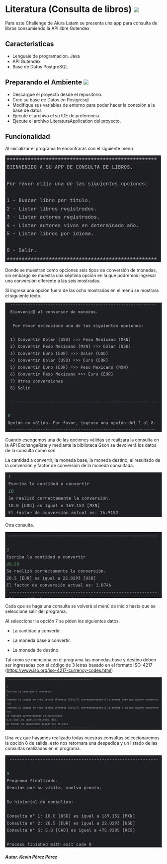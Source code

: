 # Literatura (Consulta de libros) <img src="https://w7.pngwing.com/pngs/776/145/png-transparent-books-illustration-book-book-rectangle-presentation-desktop-wallpaper-thumbnail.png" width="30px">

Para este Challenge de Alura Latam se presenta una app para consulta de libros consumiendo la API libre Gutendex



## Caracteristicas 

- Lenguaje de programacion. Java
- API Gutendex
- Base de Datos PostgreSQL 


## Preparando el Ambiente <img src="https://cdn-icons-png.flaticon.com/512/2071/2071756.png" width="30px">

- Descargue el proyecto desde el repositorio.
- Cree su base de Datos en Postgresql
- Modifique sus variables de entorno para poder hacer la conexión a la base de datos
- Ejecute el archivo el su IDE de preferencia.
- Ejecute el archivo LiteraturaApplication del proyecto.

## Funcionalidad

Al inicializar el programa te encontrarás con el siguiente menú

<img src="https://github.com/Kpp94/literatura/blob/master/img/MenuL.png">

Donde se muestran como opciones seis tipos de conversión de monedas, sin embargo se muestra una séptima opción en la que podremos ingresar una conversión diferente a las seis mostradas.

Si ingresa una opción fuera de las ocho mostradas en el menú se mostrara el siguiente texto.

<img src="https://github.com/Kpp94/ConversorDeMonedas/blob/main/img/Opc_Novalida_conversor.png">

Cuando escogemos una de las opciones válidas se realizara la consulta en la API ExchangeRate y mediante la biblioteca Gson se devolverá los datos de la consulta como son:

La cantidad a convertir, la moneda base, la moneda destino, el resultado de la conversión y factor de conversión de la moneda consultada.

<img src="https://github.com/Kpp94/ConversorDeMonedas/blob/main/img/Opciones_conversor.png">

Otra consulta.

<img src="https://github.com/Kpp94/ConversorDeMonedas/blob/main/img/Opc_3_conversor.png">

Cada que se haga una consulta se volverá al menú de inicio hasta que se seleccione salir del programa.

Al seleccionar la opción 7 se piden los siguientes datos.

- La cantidad a convertir.

- La moneda base a convertir.

- La moneda de destino.

Tal como se menciona en el programa las monedas base y destino deben ser ingresadas con el código de 3 letras basado en el formato ISO-4217 (https://www.iso.org/iso-4217-currency-codes.html)

<img src="https://github.com/Kpp94/ConversorDeMonedas/blob/main/img/opc_7_conversor.png">

Una vez que hayamos realizado todas nuestras consultas seleccionaremos la opción 8 de salida, esto nos retornara una despedida y un listado de las consultas realizadas en el programa.

<img src="https://github.com/Kpp94/ConversorDeMonedas/blob/main/img/salida_conversor.png">

<h5>Autor. Kevin Pérez Pérez</h5>
